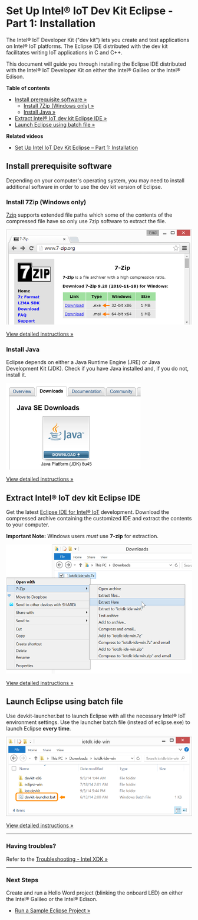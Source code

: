 # Set Up Intel® IoT Dev Kit Eclipse - Part 1: Installation

The Intel® IoT Developer Kit ("dev kit") lets you create and test applications on Intel® IoT platforms. The Eclipse IDE distributed with the dev kit facilitates writing IoT applications in C and C++.

This document will guide you through installing the Eclipse IDE distributed with the Intel® IoT Developer Kit on either the Intel® Galileo or the Intel® Edison.

**Table of contents**

* [Install prerequisite software »](#install-prerequisite-software)
  * [Install 7Zip (Windows only) »](#install-7zip-windows-only)
  * [Install Java »](#install-java)
* [Extract Intel® IoT dev kit Eclipse IDE »](#extract-intel-iot-dev-kit-eclipse-ide)
* [Launch Eclipse using batch file »](#launch-eclipse-using-batch-file)


**Related videos**

* [Set Up Intel IoT Dev Kit Eclipse – Part 1: Installation](https://software.intel.com/en-us/videos/set-up-intel-iot-dev-kit-eclipse-part-1-installation)


## Install prerequisite software

Depending on your computer's operating system, you may need to install additional software in order to use the dev kit version of Eclipse.


### Install 7Zip (Windows only)

[7zip](http://www.7-zip.org) supports extended file paths which some of the contents of the compressed file have so only use 7zip software to extract the file. 

![7-zip.org download page](images/7zip-download.png)

[View detailed instructions »](details-install_7zip.md)


### Install Java

Eclipse depends on either a Java Runtime Engine (JRE) or Java Development Kit (JDK). Check if you have Java installed and, if you do not, install it.

![Oracle Java download page for Windows](images/java-download_page.png)

[View detailed instructions »](details-install_java.md)


## Extract Intel® IoT dev kit Eclipse IDE

Get the latest [Eclipse IDE for Intel® IoT](http://software.intel.com/en-us/iot/downloads) development. Download the compressed archive containing the customized IDE and extract the contents to your computer. 

**Important Note:** Windows users _must_ use **7-zip** for extraction.

![The "Extract here" option in the Windows Explorer file context menu](images/7zip-extract_context_menu.png)

[View detailed instructions »](details-extract_iot_eclipse.md)


## Launch Eclipse using batch file

Use devkit-launcher.bat to launch Eclipse with all the necessary Intel® IoT environment settings. Use the launcher batch file (instead of eclipse.exe) to launch Eclipse **every time**.

![The batch file highlighted in the iotdk_ide folder](images/iotdk_ide_folder.png)

[View detailed instructions »](details-launch_eclipse_batch.md)

---

### Having troubles?

Refer to the [Troubleshooting - Intel XDK »](troubleshooting.md)

---

### Next Steps

Create and run a Hello Word project (blinking the onboard LED) on either the Intel® Galileo or the Intel® Edison.

* [Run a Sample Eclipse Project »](/ide_setup/eclipse/create_project.md)
